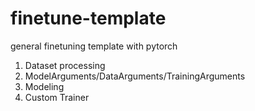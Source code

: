 # finetune-template

general finetuning template with pytorch

1. Dataset processing
2. ModelArguments/DataArguments/TrainingArguments
3. Modeling
4. Custom Trainer
